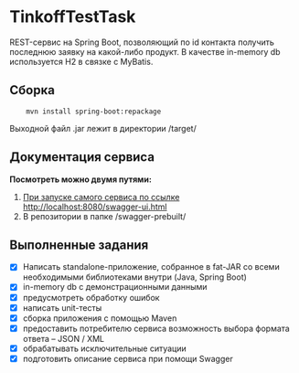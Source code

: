 # TinkoffTestTask

REST-сервис на Spring Boot, позволяющий по id контакта получить последнюю заявку на какой-либо продукт. В качестве in-memory db используется H2 в связке с MyBatis.

## Сборка

```
    mvn install spring-boot:repackage
```

Выходной файл .jar лежит в директории /target/

## Документация сервиса

**Посмотреть можно двумя путями:**

 1. [При запуске самого сервиса по ссылке http://localhost:8080/swagger-ui.html](http://localhost:8080/swagger-ui.html)
2. В репозитории в папке /swagger-prebuilt/

## Выполненные задания

- [x] Написать standalone-приложение, собранное в fat-JAR со всеми необходимыми библиотеками внутри (Java, Spring Boot)
- [x] in-memory db с демонстрационными данными
- [x] предусмотреть обработку ошибок
- [x] написать unit-тесты
- [x] сборка приложения с помощью Maven
- [x] предоставить потребителю сервиса возможность выбора формата ответа – JSON / XML
- [x] обрабатывать исключительные ситуации 
- [x] подготовить описание сервиса при помощи Swagger